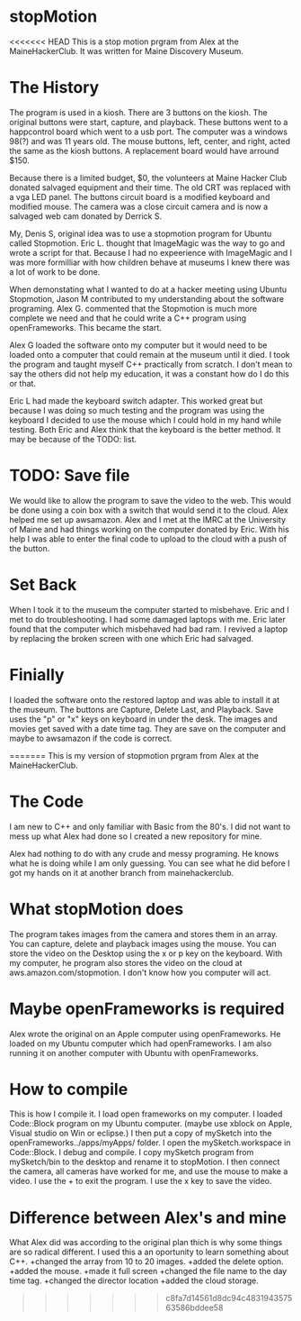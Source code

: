 stopMotion
==========

<<<<<<< HEAD
This is a stop motion prgram from Alex at the MaineHackerClub. It was written for Maine Discovery Museum.

The History
===========

The program is used in a kiosh. There are 3 buttons on the kiosh. The original buttons were start, capture, and playback. These buttons went to a happcontrol board which went to a usb port. The computer was a windows 98(?) and was 11 years old.  The mouse buttons, left, center, and right, acted the same as the kiosh buttons. A replacement board would have 
arround $150. 

Because there is a limited budget, $0, the volunteers at Maine Hacker Club donated salvaged equipment and their time. The old CRT was replaced with a vga LED panel. The buttons circuit board is a modified keyboard and modified mouse. The camera was a close circuit camera and is now a salvaged web cam donated by Derrick S.

My, Denis S, original idea was to use a stopmotion program for Ubuntu called Stopmotion.  Eric L. thought that ImageMagic was the way to go and wrote a script for that. Because I had no expeerience with ImageMagic and I was more formilliar with how children behave at museums I knew there was a lot of work to be done.  

When demonstating what I wanted to do at a hacker meeting using Ubuntu Stopmotion, Jason M contributed to my understanding about the software programing. Alex G. commented that the Stopmotion is much more complete we need and that he could write a C++ program using openFrameworks.  This became the start. 

Alex G loaded the software onto my computer but it would need to be loaded onto a computer that could remain at the museum until it died. I took the program and taught myself C++ practically from scratch. I don't mean to say the others did not help my education, it was a constant how do I do this or that.

Eric L had made the keyboard switch adapter. This worked great but because I was doing so much testing and the program was using the keyboard I decided to use the mouse which I could hold in my hand while testing. Both Eric and Alex think that the keyboard is the better method. It may be because of the TODO: list.

TODO: Save file
===============
We would like to allow the program to save the video to the web.  This would be done using a coin box with a switch that would send it to the cloud. Alex helped me set up awsamazon. Alex and I met at the IMRC at the University of Maine and had things working on the computer donated by Eric. With his help I was able to enter the final code to upload to the cloud with a push of the button.

Set Back
========

When I took it to the museum the computer started to misbehave. Eric and I met to do troubleshooting. I had some damaged laptops with me. Eric later found that the computer which misbehaved had bad ram. I revived a laptop by replacing the broken screen with one which Eric had salvaged.

Finially
========

I loaded the software onto the restored laptop and was able to install it at the museum.  The buttons are Capture, Delete Last, and Playback.  Save uses the "p" or "x" keys on keyboard in under the desk. The images and movies get saved with a date time tag. They are save on the computer and maybe to awsamazon if the code is correct.



=======
This is my version of stopmotion prgram from Alex at the MaineHackerClub. 

The Code
========

I am new to C++ and only familiar with Basic from the 80's.  I did not want to mess up what Alex had done so I created a new repository for mine.

Alex had nothing to do with any crude and messy programing. He knows what he is doing while I am only guessing. You can see what he did before I got my hands on it at another branch from mainehackerclub.

What stopMotion does
====================

The program takes images from the camera and stores them in an array. You can capture, delete and playback images using the mouse.
You can store the video on the Desktop using the x or p key on the keyboard.
With my computer, he program also stores the video on the cloud at aws.amazon.com/stopmotion.
I don't know how you computer will act.

Maybe openFrameworks is required
================================

Alex wrote the original on an Apple computer using openFrameworks. He loaded on my Ubuntu computer which had openFrameworks. I am also running it on another computer with Ubuntu with openFrameworks. 

How to compile
==============

This is how I compile it.
I load open frameworks on my computer. I loaded Code::Block program on my Ubuntu computer. (maybe use xblock on Apple, Visual studio on Win or eclipse.) I then put a copy of mySketch into the openFrameworks../apps/myApps/ folder. I open the mySketch.workspace in Code::Block. I debug and compile.  I copy mySketch program from mySketch/bin to the desktop and rename it to stopMotion.  I then connect the camera, all cameras have worked for me, and use the mouse to make a video. I use the <alt>+<f4> to exit the program. I use the x key to save the video.

Difference between Alex's and mine
==================================

What Alex did was according to the original plan thich is why some things are so radical different.  I used this a an oportunity to learn something about C++. 
+changed the array from 10 to 20 images.
+added the delete option. 
+added the mouse.
+made it full screen
+changed the file name to the day time tag.
+changed the director location
+added the cloud storage.
>>>>>>> c8fa7d14561d8dc94c483194357563586bddee58


